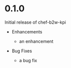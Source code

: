# 0.1.0

Initial release of chef-b2w-kpi

* Enhancements
  * an enhancement

* Bug Fixes
  * a bug fix
